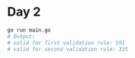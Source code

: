 # Day 2

```bash
go run main.go
# Output:
# valid for first validation rule: 591
# valid for second validation rule: 335
```
